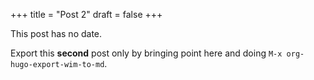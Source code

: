 +++
title = "Post 2"
draft = false
+++

This post has no date.

Export this **second** post only by bringing point here and doing `M-x org-hugo-export-wim-to-md`.
